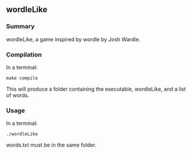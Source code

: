 wordleLike
---

### Summary

wordleLike, a game inspired by wordle by Josh Wardle.

### Compilation

In a terminal:

	make compile

This will produce a folder containing the executable, wordleLike, and a list of words.

### Usage

In a terminal:

	./wordleLike

words.txt must be in the same folder.